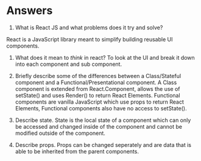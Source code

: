 # Answers

1.  What is React JS and what problems does it try and solve?

React is a JavaScript library meant to simplify building reusable UI components.

1.  What does it mean to _think_ in react?
To look at the UI and break it down into each component and sub component.

1.  Briefly describe some of the differences between a Class/Stateful component and a Functional/Presentational component.
A Class component is extended from React.Component, allows the use of setState() and uses Render() to return React Elements. Functional components are vanilla JavaScript which use props to return React Elements, Functional components also have no access to setState().

1.  Describe state.
State is the local state of a component which can only be accessed and changed inside of the component and cannot be modified outside of the component.

1.  Describe props.
Props can be changed seperately and are data that is able to be inherited from the parent components.
